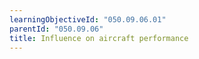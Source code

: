 ```yaml
---
learningObjectiveId: "050.09.06.01"
parentId: "050.09.06"
title: Influence on aircraft performance
---
```

